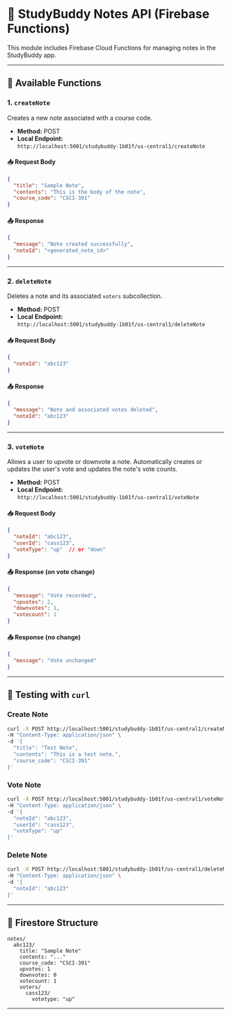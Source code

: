 # 📘 StudyBuddy Notes API (Firebase Functions)

This module includes Firebase Cloud Functions for managing notes in the StudyBuddy app.

---

## 🚀 Available Functions

### 1. `createNote`

Creates a new note associated with a course code.

- **Method:** POST
- **Local Endpoint:**  
  `http://localhost:5001/studybuddy-1b01f/us-central1/createNote`

#### 📥 Request Body

```json
{
  "title": "Sample Note",
  "contents": "This is the body of the note",
  "course_code": "CSCI-391"
}
```

#### 📤 Response

```json
{
  "message": "Note created successfully",
  "noteId": "<generated_note_id>"
}
```

---

### 2. `deleteNote`

Deletes a note and its associated `voters` subcollection.

- **Method:** POST
- **Local Endpoint:**  
  `http://localhost:5001/studybuddy-1b01f/us-central1/deleteNote`

#### 📥 Request Body

```json
{
  "noteId": "abc123"
}
```

#### 📤 Response

```json
{
  "message": "Note and associated votes deleted",
  "noteId": "abc123"
}
```

---

### 3. `voteNote`

Allows a user to upvote or downvote a note. Automatically creates or updates the user's vote and updates the note's vote counts.

- **Method:** POST
- **Local Endpoint:**  
  `http://localhost:5001/studybuddy-1b01f/us-central1/voteNote`

#### 📥 Request Body

```json
{
  "noteId": "abc123",
  "userId": "cass123",
  "voteType": "up"  // or "down"
}
```

#### 📤 Response (on vote change)

```json
{
  "message": "Vote recorded",
  "upvotes": 2,
  "downvotes": 1,
  "votecount": 1
}
```

#### 📤 Response (no change)

```json
{
  "message": "Vote unchanged"
}
```

---

## 🧪 Testing with `curl`

### Create Note

```bash
curl -X POST http://localhost:5001/studybuddy-1b01f/us-central1/createNote \
-H "Content-Type: application/json" \
-d '{
  "title": "Test Note",
  "contents": "This is a test note.",
  "course_code": "CSCI-391"
}'
```

### Vote Note

```bash
curl -X POST http://localhost:5001/studybuddy-1b01f/us-central1/voteNote \
-H "Content-Type: application/json" \
-d '{
  "noteId": "abc123",
  "userId": "cass123",
  "voteType": "up"
}'
```

### Delete Note

```bash
curl -X POST http://localhost:5001/studybuddy-1b01f/us-central1/deleteNote \
-H "Content-Type: application/json" \
-d '{
  "noteId": "abc123"
}'
```

---

## 📂 Firestore Structure

```
notes/
  abc123/
    title: "Sample Note"
    contents: "..."
    course_code: "CSCI-391"
    upvotes: 1
    downvotes: 0
    votecount: 1
    voters/
      cass123/
        votetype: "up"
```

---

